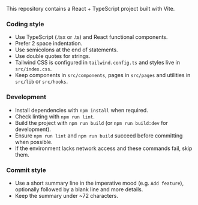 This repository contains a React + TypeScript project built with Vite.

### Coding style
- Use TypeScript (.tsx or .ts) and React functional components.
- Prefer 2 space indentation.
- Use semicolons at the end of statements.
- Use double quotes for strings.
- Tailwind CSS is configured in `tailwind.config.ts` and styles live in `src/index.css`.
- Keep components in `src/components`, pages in `src/pages` and utilities in `src/lib` or `src/hooks`.

### Development
- Install dependencies with `npm install` when required.
- Check linting with `npm run lint`.
- Build the project with `npm run build` (or `npm run build:dev` for development).
- Ensure `npm run lint` and `npm run build` succeed before committing when possible.
- If the environment lacks network access and these commands fail, skip them.

### Commit style
- Use a short summary line in the imperative mood (e.g. `Add feature`), optionally followed by a blank line and more details.
- Keep the summary under ~72 characters.


